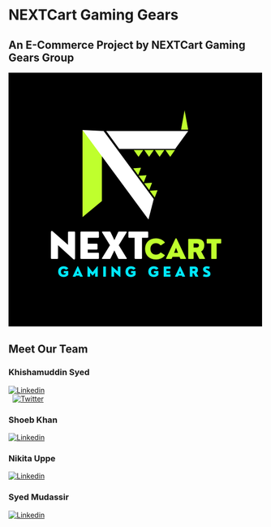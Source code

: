 # NEXTCart Gaming Gears
## An E-Commerce Project by NEXTCart Gaming Gears Group
![NEXTCart Gaming Gears](https://github.com/officialkmsyed/NextCart/blob/f0f812efb74abcc90ab42c7293c818c8a9029742/brand_src/NextCart.png) 

## Meet Our Team
### Khishamuddin Syed
<!-- Social Media Icons -->
<a href='https://www.linkedin.com/in/kmsyed/' target="_blank"><img alt='Linkedin' src='https://img.shields.io/badge/Khishamuddin_Syed-100000?style=for-the-badge&logo=Linkedin&logoColor=FFFFFF&labelColor=00AAFF&color=FFF2F2'/></a>  
&nbsp; <a href='https://twitter.com/officialkmsyed' target="_blank"><img alt='Twitter' src='https://img.shields.io/badge/Khishamuddin_Syed-100000?style=for-the-badge&logo=Twitter&logoColor=FFFFFF&labelColor=000000&color=FFFFFF'/></a>

### Shoeb Khan
<a href='https://www.linkedin.com/in/khan-shoeb/' target="_blank"><img alt='Linkedin' src='https://img.shields.io/badge/Shoeb_Khan-100000?style=for-the-badge&logo=Linkedin&logoColor=FFFFFF&labelColor=00AAFF&color=FFF2F2'/></a>

### Nikita Uppe
<a href='https://www.linkedin.com/in/nikita-uppe-94a479232/' target="_blank"><img alt='Linkedin' src='https://img.shields.io/badge/nikita_uppe-100000?style=for-the-badge&logo=Linkedin&logoColor=FFFFFF&labelColor=00AAFF&color=FFF2F2'/></a>

### Syed Mudassir
<a href='https://www.linkedin.com/in/syed-mudassir-3a9084295/' target="_blank"><img alt='Linkedin' src='https://img.shields.io/badge/Syed_Mudassir-100000?style=for-the-badge&logo=Linkedin&logoColor=FFFFFF&labelColor=00AAFF&color=FFF2F2'/></a>


